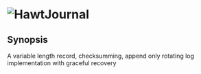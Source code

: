 # ![HawtJournal](https://github.com/fusesource/hawtjournal/raw/master/src/site/resources/images/project-logo.png)

## Synopsis 

A variable length record, checksumming, append only rotating log implementation with graceful recovery